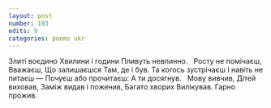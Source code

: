```yaml
---
layout: post
number: 193
edits: 9
categories: poems ukr
---
```


Злиті воєдино
Хвилини і години 
Пливуть невпинно.
 
Росту не помічаєш,
Вважаєш,
Що залишаєшся 
Там, де і був.
Та когось зустрічаєш
І навіть не питаєш —
Почуєш або прочитаєш:
А ти досягнув.
 
Мову вивчив,
Дітей виховав,
Заміж видав і поженив,
Багато хворих
Вилікував.
Гарно прожив.

